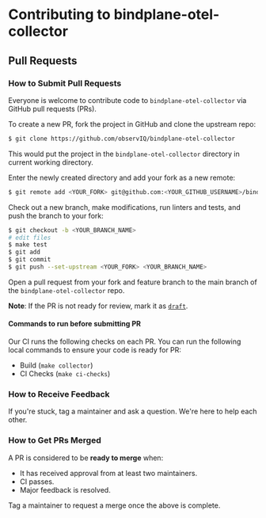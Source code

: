 # Contributing to bindplane-otel-collector

## Pull Requests

### How to Submit Pull Requests

Everyone is welcome to contribute code to `bindplane-otel-collector` via GitHub pull requests (PRs).

To create a new PR, fork the project in GitHub and clone the upstream repo:

```sh
$ git clone https://github.com/observIQ/bindplane-otel-collector
```

This would put the project in the `bindplane-otel-collector` directory in current working directory.

Enter the newly created directory and add your fork as a new remote:

```sh
$ git remote add <YOUR_FORK> git@github.com:<YOUR_GITHUB_USERNAME>/bindplane-otel-collector
```

Check out a new branch, make modifications, run linters and tests, and push the branch to your fork:

```sh
$ git checkout -b <YOUR_BRANCH_NAME>
# edit files
$ make test
$ git add
$ git commit
$ git push --set-upstream <YOUR_FORK> <YOUR_BRANCH_NAME>
```

Open a pull request from your fork and feature branch to the main branch of the `bindplane-otel-collector` repo.

**Note**: If the PR is not ready for review, mark it as [`draft`](https://github.blog/2019-02-14-introducing-draft-pull-requests/).

#### Commands to run before submitting PR

Our CI runs the following checks on each PR. You can run the following local commands to ensure your code is ready for PR:

- Build (`make collector`)
- CI Checks (`make ci-checks`)

### How to Receive Feedback

If you're stuck, tag a maintainer and ask a question. We're here to help each other.

### How to Get PRs Merged

A PR is considered to be **ready to merge** when:

- It has received approval from at least two maintainers.
- CI passes.
- Major feedback is resolved.

Tag a maintainer to request a merge once the above is complete.
